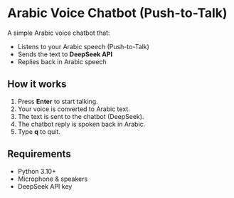 # Arabic Voice Chatbot (Push-to-Talk)

A simple Arabic voice chatbot that:
- Listens to your Arabic speech (Push-to-Talk)
- Sends the text to **DeepSeek API**
- Replies back in Arabic speech

## How it works
1. Press **Enter** to start talking.
2. Your voice is converted to Arabic text.
3. The text is sent to the chatbot (DeepSeek).
4. The chatbot reply is spoken back in Arabic.
5. Type **q** to quit.

## Requirements
- Python 3.10+
- Microphone & speakers
- DeepSeek API key
